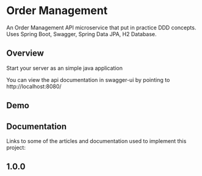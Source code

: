 # Order Management
An Order Management API microservice that put in practice DDD concepts. Uses Spring Boot, Swagger, Spring Data JPA, H2 Database.

## Overview  
Start your server as an simple java application  

You can view the api documentation in swagger-ui by pointing to  
http://localhost:8080/  

## Demo

## Documentation
Links to some of the articles and documentation used to implement this project:

1.0.0
- 